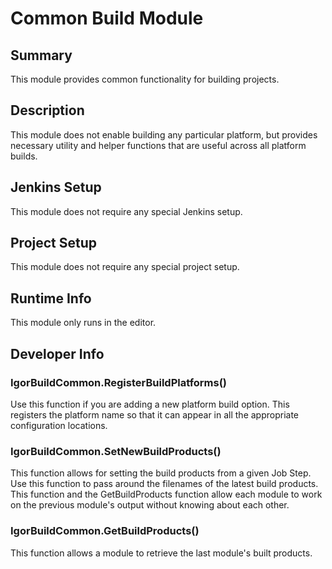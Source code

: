 Common Build Module
=============

## Summary

This module provides common functionality for building projects.

## Description

This module does not enable building any particular platform, but provides necessary utility and helper functions that are useful across all platform builds.

## Jenkins Setup

This module does not require any special Jenkins setup.

## Project Setup

This module does not require any special project setup.

## Runtime Info

This module only runs in the editor.

## Developer Info

### IgorBuildCommon.RegisterBuildPlatforms()

Use this function if you are adding a new platform build option.  This registers the platform name so that it can appear in all the appropriate configuration locations.

### IgorBuildCommon.SetNewBuildProducts()

This function allows for setting the build products from a given Job Step.  Use this function to pass around the filenames of the latest build products.  This function and the GetBuildProducts function allow each module to work on the previous module's output without knowing about each other.

### IgorBuildCommon.GetBuildProducts()

This function allows a module to retrieve the last module's built products.